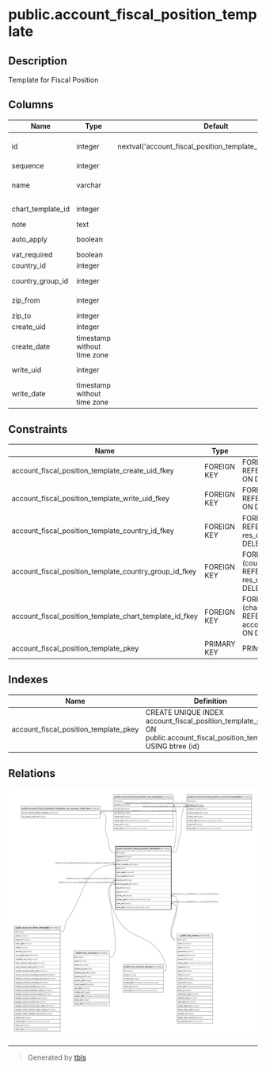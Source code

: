 # public.account_fiscal_position_template

## Description

Template for Fiscal Position

## Columns

| Name | Type | Default | Nullable | Children | Parents | Comment |
| ---- | ---- | ------- | -------- | -------- | ------- | ------- |
| id | integer | nextval('account_fiscal_position_template_id_seq'::regclass) | false | [public.account_fiscal_position_template_res_country_state_rel](public.account_fiscal_position_template_res_country_state_rel.md) [public.account_fiscal_position_tax_template](public.account_fiscal_position_tax_template.md) [public.account_fiscal_position_account_template](public.account_fiscal_position_account_template.md) |  |  |
| sequence | integer |  | true |  |  | Sequence |
| name | varchar |  | false |  |  | Fiscal Position Template |
| chart_template_id | integer |  | false |  | [public.account_chart_template](public.account_chart_template.md) | Chart Template |
| note | text |  | true |  |  | Notes |
| auto_apply | boolean |  | true |  |  | Detect Automatically |
| vat_required | boolean |  | true |  |  | VAT required |
| country_id | integer |  | true |  | [public.res_country](public.res_country.md) | Country |
| country_group_id | integer |  | true |  | [public.res_country_group](public.res_country_group.md) | Country Group |
| zip_from | integer |  | true |  |  | Zip Range From |
| zip_to | integer |  | true |  |  | Zip Range To |
| create_uid | integer |  | true |  | [public.res_users](public.res_users.md) | Created by |
| create_date | timestamp without time zone |  | true |  |  | Created on |
| write_uid | integer |  | true |  | [public.res_users](public.res_users.md) | Last Updated by |
| write_date | timestamp without time zone |  | true |  |  | Last Updated on |

## Constraints

| Name | Type | Definition |
| ---- | ---- | ---------- |
| account_fiscal_position_template_create_uid_fkey | FOREIGN KEY | FOREIGN KEY (create_uid) REFERENCES res_users(id) ON DELETE SET NULL |
| account_fiscal_position_template_write_uid_fkey | FOREIGN KEY | FOREIGN KEY (write_uid) REFERENCES res_users(id) ON DELETE SET NULL |
| account_fiscal_position_template_country_id_fkey | FOREIGN KEY | FOREIGN KEY (country_id) REFERENCES res_country(id) ON DELETE SET NULL |
| account_fiscal_position_template_country_group_id_fkey | FOREIGN KEY | FOREIGN KEY (country_group_id) REFERENCES res_country_group(id) ON DELETE SET NULL |
| account_fiscal_position_template_chart_template_id_fkey | FOREIGN KEY | FOREIGN KEY (chart_template_id) REFERENCES account_chart_template(id) ON DELETE SET NULL |
| account_fiscal_position_template_pkey | PRIMARY KEY | PRIMARY KEY (id) |

## Indexes

| Name | Definition |
| ---- | ---------- |
| account_fiscal_position_template_pkey | CREATE UNIQUE INDEX account_fiscal_position_template_pkey ON public.account_fiscal_position_template USING btree (id) |

## Relations

![er](public.account_fiscal_position_template.svg)

---

> Generated by [tbls](https://github.com/k1LoW/tbls)
